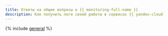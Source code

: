 ```yaml
---
title: Ответы на общие вопросы о {{ monitoring-full-name }}
description: Как получить логи своей работы в сервисах {{ yandex-cloud }}? Как посмотреть сервисные дашборды? Ответы на эти и другие общие вопросы о {{ monitoring-name }} — в этой статье.
---
```


{% include [general](../../_qa/monitoring/general.md) %}
